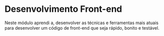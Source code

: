 # Desenvolvimento Front-end
Neste módulo aprendi a, desenvolver as técnicas e ferramentas mais atuais para desenvolver um código de front-end que seja rápido, bonito e testável.